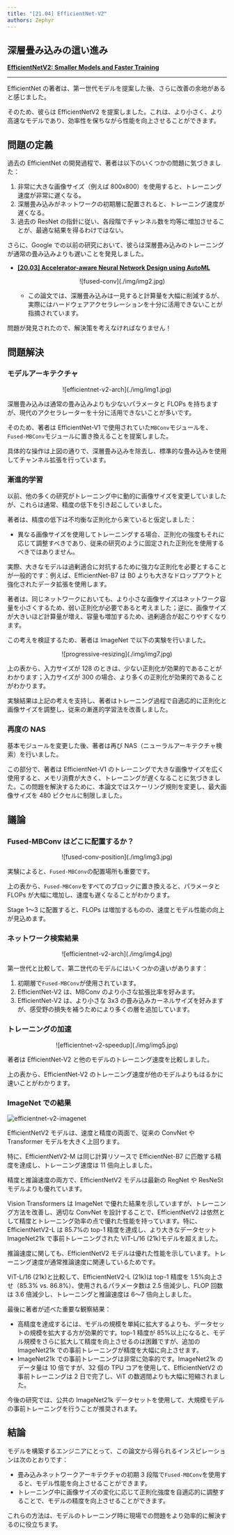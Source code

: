 ```yaml
---
title: "[21.04] EfficientNet-V2"
authors: Zephyr
---
```


## 深層畳み込みの這い進み

[**EfficientNetV2: Smaller Models and Faster Training**](https://arxiv.org/abs/2104.00298)

---

EfficientNet の著者は、第一世代モデルを提案した後、さらに改善の余地があると感じました。

そのため、彼らは EfficientNetV2 を提案しました。これは、より小さく、より高速なモデルであり、効率性を保ちながら性能を向上させることができます。

## 問題の定義

過去の EfficientNet の開発過程で、著者は以下のいくつかの問題に気づきました：

1. 非常に大きな画像サイズ（例えば 800x800）を使用すると、トレーニング速度が非常に遅くなる。
2. 深層畳み込みがネットワークの初期層に配置されると、トレーニング速度が遅くなる。
3. 過去の ResNet の指針に従い、各段階でチャンネル数を均等に増加させることが、最適な結果を得るわけではない。

さらに、Google での以前の研究において、彼らは深層畳み込みのトレーニングが通常の畳み込みよりも遅いことを発見しました。

- [**[20.03] Accelerator-aware Neural Network Design using AutoML**](https://arxiv.org/abs/2003.02838)

  <div align="center">
  <figure style={{"width": "80%"}}>
  ![fused-conv](./img/img2.jpg)
  </figure>
  </div>

  - この論文では、深層畳み込みは一見すると計算量を大幅に削減するが、実際にはハードウェアアクセラレーションを十分に活用できないことが指摘されています。

問題が発見されたので、解決策を考えなければなりません！

## 問題解決

### モデルアーキテクチャ

<div align="center">
<figure style={{"width": "70%"}}>
![efficientnet-v2-arch](./img/img1.jpg)
</figure>
</div>

深層畳み込みは通常の畳み込みよりも少ないパラメータと FLOPs を持ちますが、現代のアクセラレーターを十分に活用できないことが多いです。

そのため、著者は EfficientNet-V1 で使用されていた`MBConv`モジュールを、`Fused-MBConv`モジュールに置き換えることを提案しました。

具体的な操作は上図の通りで、深層畳み込みを除去し、標準的な畳み込みを使用してチャンネル拡張を行っています。

### 漸進的学習

以前、他の多くの研究がトレーニング中に動的に画像サイズを変更していましたが、これらは通常、精度の低下を引き起こしていました。

著者は、精度の低下は不均衡な正則化から来ていると仮定しました：

- 異なる画像サイズを使用してトレーニングする場合、正則化の強度もそれに応じて調整すべきであり、従来の研究のように固定された正則化を使用するべきではありません。

実際、大きなモデルは過剰適合に対抗するために強力な正則化を必要とすることが一般的です：例えば、EfficientNet-B7 は B0 よりも大きなドロップアウトと強化されたデータ拡張を使用します。

著者は、同じネットワークにおいても、より小さな画像サイズはネットワーク容量を小さくするため、弱い正則化が必要であると考えました；逆に、画像サイズが大きいほど計算量が増え、容量も増加するため、過剰適合が起こりやすくなります。

この考えを検証するため、著者は ImageNet で以下の実験を行いました。

<div align="center">
<figure style={{"width": "80%"}}>
![progressive-resizing](./img/img7.jpg)
</figure>
</div>

上の表から、入力サイズが 128 のときは、少ない正則化が効果的であることがわかります；入力サイズが 300 の場合、より多くの正則化が効果的であることがわかります。

実験結果は上記の考えを支持し、著者はトレーニング過程で自適応的に正則化と画像サイズを調整し、従来の漸進的学習法を改善しました。

### 再度の NAS

基本モジュールを変更した後、著者は再び NAS（ニューラルアーキテクチャ検索）を行いました。

この部分で、著者は EfficientNet-V1 のトレーニングで大きな画像サイズを広く使用すると、メモリ消費が大きく、トレーニングが遅くなることに気づきました。この問題を解決するために、本論文ではスケーリング規則を変更し、最大画像サイズを 480 ピクセルに制限しました。

## 議論

### Fused-MBConv はどこに配置するか？

<div align="center">
<figure style={{"width": "80%"}}>
![fused-conv-position](./img/img3.jpg)
</figure>
</div>

実験によると、`Fused-MBConv`の配置場所も重要です。

上の表から、`Fused-MBConv`をすべてのブロックに置き換えると、パラメータと FLOPs が大幅に増加し、速度も遅くなることがわかります。

Stage 1〜3 に配置すると、FLOPs は増加するものの、速度とモデル性能の向上が見込めます。

### ネットワーク検索結果

<div align="center">
<figure style={{"width": "80%"}}>
![efficientnet-v2-arch](./img/img4.jpg)
</figure>
</div>

第一世代と比較して、第二世代のモデルにはいくつかの違いがあります：

1. 初期層で`Fused-MBConv`が使用されています。
2. EfficientNet-V2 は、MBConv のより小さな拡張比率を好みます。
3. EfficientNet-V2 は、より小さな 3x3 の畳み込みカーネルサイズを好みますが、感受野の損失を補うためにより多くの層を追加しています。

### トレーニングの加速

<div align="center">
<figure style={{"width": "60%"}}>
![efficientnet-v2-speedup](./img/img5.jpg)
</figure>
</div>

著者は EfficientNet-V2 と他のモデルのトレーニング速度を比較しました。

上の表から、EfficientNet-V2 のトレーニング速度が他のモデルよりもはるかに速いことがわかります。

### ImageNet での結果

![efficientnet-v2-imagenet](./img/img6.jpg)

EfficientNetV2 モデルは、速度と精度の両面で、従来の ConvNet や Transformer モデルを大きく上回ります。

特に、EfficientNetV2-M は同じ計算リソースで EfficientNet-B7 に匹敵する精度を達成し、トレーニング速度は 11 倍向上しました。

精度と推論速度の両方で、EfficientNetV2 モデルは最新の RegNet や ResNeSt モデルよりも優れています。

Vision Transformers は ImageNet で優れた結果を示していますが、トレーニング方法を改善し、適切な ConvNet を設計することで、EfficientNetV2 は依然として精度とトレーニング効率の点で優れた性能を持っています。特に、EfficientNetV2-L は 85.7%の top-1 精度を達成し、より大きなデータセット ImageNet21k で事前トレーニングされた ViT-L/16 (21k)モデルを超えました。

推論速度に関しても、EfficientNetV2 モデルは優れた性能を示しています。トレーニング速度が通常推論速度に関連しているためです。

ViT-L/16 (21k)と比較して、EfficientNetV2-L (21k)は top-1 精度を 1.5%向上させ（85.3% vs. 86.8%）、使用されるパラメータ数は 2.5 倍減少し、FLOP 回数は 3.6 倍減少し、トレーニングと推論速度は 6〜7 倍向上しました。

最後に著者が述べた重要な観察結果：

- 高精度を達成するには、モデルの規模を単純に拡大するよりも、データセットの規模を拡大する方が効果的です。top-1 精度が 85%以上になると、モデル規模をさらに拡大して精度を向上させるのは困難ですが、追加の ImageNet21k での事前トレーニングが精度を大幅に向上させます。
- ImageNet21k での事前トレーニングは非常に効率的です。ImageNet21k のデータ量は 10 倍ですが、32 個の TPU コアを使用して、EfficientNetV2 の事前トレーニングは 2 日で完了し、ViT の数週間よりも大幅に短縮されました。

今後の研究では、公共の ImageNet21k データセットを使用して、大規模モデルの事前トレーニングを行うことが推奨されます。

## 結論

モデルを構築するエンジニアにとって、この論文から得られるインスピレーションは次のとおりです：

- 畳み込みネットワークアーキテクチャの初期 3 段階で`Fused-MBConv`を使用すると、モデル性能を向上させることができます。
- トレーニング中に画像サイズの変化に応じて正則化強度を自適応的に調整することで、モデルの精度を向上させることができます。

これらの方法は、モデルのトレーニング時に現場での問題をより効率的に解決するのに役立ちます。
